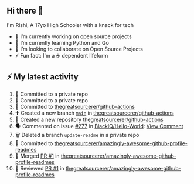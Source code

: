 ## Hi there 👋

I'm Rishi, A 17yo High Schooler with a knack for tech

- 🔭 I’m currently working on open source projects
- 🌱 I’m currently learning Python and Go
- 👯 I’m looking to collaborate on Open Source Projects
- ⚡ Fun fact: I'm a ☕ dependent lifeform


## :zap: My latest activity

<!--START_SECTION:activity-->
1. 📝 Committed to a private repo
2. 📝 Committed to a private repo
3. 📝 Committed to [thegreatsourcerer/github-actions](https://github.com/thegreatsourcerer/github-actions/commit/251e39f33dcbb1d4da66265b2a43847de88d0514)
4. ➕ Created a new branch [`main`](https://github.com/thegreatsourcerer/github-actions/tree/main) in [thegreatsourcerer/github-actions](https://github.com/thegreatsourcerer/github-actions)
5. 🎉 Created a new repository [thegreatsourcerer/github-actions](https://github.com/thegreatsourcerer/github-actions)
6. 🗣 Commented on issue [#277](https://github.com/BlackIQ/Hello-World/issues/277) in [BlackIQ/Hello-World](https://github.com/BlackIQ/Hello-World): [View Comment](https://github.com/BlackIQ/Hello-World/issues/277#issuecomment-2670981495)
7. 🗑️ Deleted a branch `update-readme` in a private repo
8. 📝 Committed to [thegreatsourcerer/amazingly-awesome-github-profile-readmes](https://github.com/thegreatsourcerer/amazingly-awesome-github-profile-readmes/commit/23d1a385e28dbdc1b4f5cb0f75dea01c9e9d3531)
9. 🔀 Merged [PR #1](https://github.com/thegreatsourcerer/amazingly-awesome-github-profile-readmes/pull/1) in [thegreatsourcerer/amazingly-awesome-github-profile-readmes](https://github.com/thegreatsourcerer/amazingly-awesome-github-profile-readmes)
10. 🔎 Reviewed [PR #1](https://github.com/thegreatsourcerer/amazingly-awesome-github-profile-readmes/pull/1) in [thegreatsourcerer/amazingly-awesome-github-profile-readmes](https://github.com/thegreatsourcerer/amazingly-awesome-github-profile-readmes)
<!--END_SECTION:activity-->

